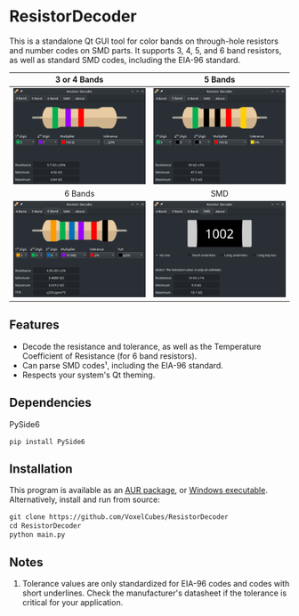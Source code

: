 # ResistorDecoder

This is a standalone Qt GUI tool for color bands on through-hole resistors and number codes on SMD parts.
It supports 3, 4, 5, and 6 band resistors, as well as standard SMD codes, including the EIA-96 standard.

| 3 or 4 Bands | 5 Bands |
|:------------:|:-------:|
|![4band](example_screenshots/4band.png)|![5band](example_screenshots/5band.png)|
| 6 Bands | SMD |
|![6band](example_screenshots/6band.png)|![smd](example_screenshots/smd.png)|

## Features
- Decode the resistance and tolerance, as well as the Temperature Coefficient of Resistance (for 6 band resistors).
- Can parse SMD codes¹, including the EIA-96 standard.
- Respects your system's Qt theming.

## Dependencies
PySide6

```
pip install PySide6
```

## Installation
This program is available as an [AUR package](https://aur.archlinux.org/packages/resistor-decoder/), or [Windows executable](https://github.com/VoxelCubes/ResistorDecoder/releases/). \
Alternatively, install and run from source:

```
git clone https://github.com/VoxelCubes/ResistorDecoder
cd ResistorDecoder
python main.py
```

## Notes
1. Tolerance values are only standardized for EIA-96 codes and codes with short underlines. Check the manufacturer's datasheet if the tolerance is critical for your application.
